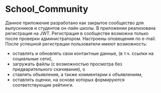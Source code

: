 # School_Community
Данное приложение разработано как закрытое сообщество для выпускников и студентов он-лайн школы.
В приложении реализована регистрация на JWT. Регистрация в сообществе возможна только после проверки администратором. 
Настроены оповещения по e-mail.
После успешной регистрации пользователи имеют возможность:
- оставлять и обновлять свои контактные данные, (в т.ч. ссылки на социальные сети), 
- загружать файлы (с возможностью просмотра без предварительного скачивания), о
- ставлять объявления, а также комментарии к объявлениям, 
- оставлять оценки, на основе которых формируются соответствующие рейтинги.
